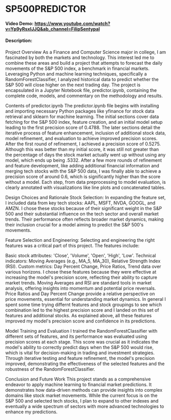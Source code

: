 # SP500PREDICTOR
#### Video Demo:  <https://www.youtube.com/watch?v=Yp9yRsxIJJQ&ab_channel=FilipSentypal>
#### Description:
Project Overview
As a Finance and Computer Science major in college, I am fascinated by both the markets and technology. This interest led me to combine these areas and build a project that attempts to forecast the daily movements of the S&P 500 index, a benchmark in financial markets. Leveraging Python and machine learning techniques, specifically a RandomForestClassifier, I analyzed historical data to predict whether the S&P 500 will close higher on the next trading day. The project is encapsulated in a Jupyter Notebook file, predictor.ipynb, containing the complete code, models, and commentary on the methodology and results.

Contents of predictor.ipynb
The predictor.ipynb file begins with installing and importing necessary Python packages like yfinance for stock data retrieval and sklearn for machine learning. The initial sections cover data fetching for the S&P 500 index, feature creation, and an initial model setup leading to the first precision score of 0.4788. The later sections detail the iterative process of feature enhancement, inclusion of additional stock data, model refinement, and evaluation to achieve improved precision scores. After the first round of refinement, I achieved a precision score of 0.5275. Although this was better than my initial score, it was still not greater than the percentage of days the stock market actually went up without using any model, which ends up being .5332. After a few more rounds of refinement and feature development, like adding additional financial information and merging tech stocks with the S&P 500 data, I was finally able to achieve a precision score of around 0.6, which is significantly higher than the score without a model. Each step, from data preprocessing to model evaluation, is clearly annotated with visualizations like line plots and concatenated tables.

Design Choices and Rationale
Stock Selection:
In expanding the feature set, I included data from key tech stocks: AAPL, MSFT, NVDA, GOOGL, and AMZN. I chose these stocks because of their significant weight in the S&P 500 and their substantial influence on the tech sector and overall market trends. Their performance often reflects broader market dynamics, making their inclusion crucial for a model aiming to predict the S&P 500's movements.

Feature Selection and Engineering:
Selecting and engineering the right features was a critical part of this project. The features include:

Basic stock attributes: 'Close', 'Volume', 'Open', 'High', 'Low'.
Technical indicators: Moving Averages (e.g., MA_5, MA_30), Relative Strength Index (RSI).
Custom metrics: Day Percent Change, Price Ratios, Trend data over various horizons.
I chose these features because they were effective at increasing the model's precision score, reflecting their ability to capture market trends. Moving Averages and RSI are standard tools in market analysis, offering insights into momentum and potential price reversals. Price Ratios and Day Percent Change provide a relative perspective on price movements, essential for understanding market dynamics. In general I spent some time trying differnt features and stock groupings to see which combination led to the highest precision score and I landed on this set of features and additional stocks. As explained above, all these features improved my model's precision score and confidence in its predictions.

Model Training and Evaluation
I trained the RandomForestClassifier with different sets of features, and its performance was evaluated using precision scores at each stage. This score was crucial as it indicates the model's ability to correctly predict days when the S&P 500 would rise, which is vital for decision-making in trading and investment strategies. Through iterative testing and feature refinement, the model's precision improved, demonstrating the effectiveness of the selected features and the robustness of the RandomForestClassifier.

Conclusion and Future Work
This project stands as a comprehensive endeavor to apply machine learning to financial market predictions. It demonstrates how data-driven methods can provide insights into complex domains like stock market movements. While the current focus is on the S&P 500 and selected tech stocks, I plan to expand to other indexes and eventually a wide spectrum of sectors with more advanced technologies to enhance my predictions.
